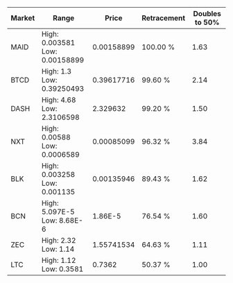 | Market | Range | Price| Retracement | Doubles to 50% |
| --- | --- | --- | --- | --- |
| MAID | High: 0.003581<br />Low: 0.00158899 | 0.00158899 | 100.00 % | 1.63 |
| BTCD | High: 1.3<br />Low: 0.39250493 | 0.39617716 | 99.60 % | 2.14 |
| DASH | High: 4.68<br />Low: 2.3106598 | 2.329632 | 99.20 % | 1.50 |
| NXT | High: 0.00588<br />Low: 0.0006589 | 0.00085099 | 96.32 % | 3.84 |
| BLK | High: 0.003258<br />Low: 0.001135 | 0.00135946 | 89.43 % | 1.62 |
| BCN | High: 5.097E-5<br />Low: 8.68E-6 | 1.86E-5 | 76.54 % | 1.60 |
| ZEC | High: 2.32<br />Low: 1.14 | 1.55741534 | 64.63 % | 1.11 |
| LTC | High: 1.12<br />Low: 0.3581 | 0.7362 | 50.37 % | 1.00 |
